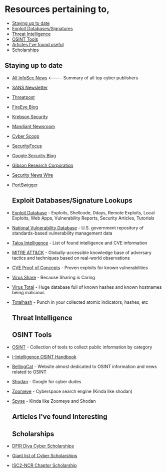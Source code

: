 
# Resources pertaining to, 
  - [Staying up to date](#staying-up-to-date)
  - [Exploit Databases/Signatures](#exploit-databases/signature-lookups)
  - [Threat Intelligence](#Threat-intelligence)
  - [OSINT Tools](#osint-tools)
  - [Articles I've found useful](#articles-i've-found-useful)
  - [Scholarships](#scholarships)

  ## Staying up to date
- [All InfoSec News](https://allinfosecnews.com/) <---- Summary of all top cyber publishers
- [SANS Newsletter](https://www.sans.org/newsletters/)
- [Threatpost](https://threatpost.com/)
- [FireEye Blog](https://www.fireeye.com/blog.html) 
- [Krebson Security](https://krebsonsecurity.com/)
- [Mandiant Newsroom](https://www.fireeye.com/company/newsroom.html)
- [Cyber Scoop](https://www.cyberscoop.com/)
- [SecurityFocus](https://www.securityfocus.com/)
- [Google Security Blog](https://security.googleblog.com/)
- [Gibson Research Corporation](https://www.grc.com/intro.htm) 
- [Security News Wire](https://securitynewswire.com/index.php/Home)
- [PortSwigger](https://portswigger.net/daily-swig)


  ## Exploit Databases/Signature Lookups
- [Exploit Database](https://www.exploit-db.com/) - Exploits, Shellcode, 0days, Remote Exploits, Local Exploits, Web Apps, Vulnerability Reports, Security Articles, Tutorials
- [National Vulnerability Database](https://nvd.nist.gov/) - U.S. government repository of standards-based vulnerability management data
- [Talos Intelligence](https://talosintelligence.com/vulnerability_reports/) - List of found intelligence and CVE information
- [MITRE ATT&CK](https://attack.mitre.org/) - Globally-accessible knowledge base of adversary tactics and techniques based on real-world observations
- [CVE Proof of Concepts](https://github.com/qazbnm456/awesome-cve-poc) - Proven exploits for known vulnerabilities
- [Virus Share](https://virusshare.com/) - Because Sharing is Caring
- [Virus Total](https://www.virustotal.com/gui/) - Huge database full of known hashes and known hostnames being malicious
- [Totalhash](https://totalhash.cymru.com/) - Punch in your collected atomic indicators, hashes, etc


  ## Threat Intelligence


  ## OSINT Tools
- [OSINT](https://osintframework.com/) - Collection of tools to collect public information by category
- [I-Intelligence OSINT Handbook](https://i-intelligence.eu/uploads/public-documents/OSINT_Handbook_2020.pdf)
- [BellingCat](https://www.bellingcat.com/) - Website almost dedicated to OSINT information and news related to OSINT
- [Shodan](https://www.shodan.io/) - Google for cyber dudes
- [Zoomeye](https://www.zoomeye.org/) - Cyberspace search engine (Kinda like shodan)
- [Spyse](https://spyse.com/) - Kinda like Zoomeye and Shodan


  ## Articles I've found Interesting


  ## Scholarships

- [DFIR Diva Cyber Scholarships](https://dfirdiva.com/scholarships)
- [Giant list of Cyber Scholarships](https://www.scholarships.com/financial-aid/college-scholarships/scholarship-directory/academic-major/cybersecurity)
- [ISC2-NCR Chaptor Scholarship](https://web.isc2ncrchapter.org/isc2-national-capital-region-scholarships/)
